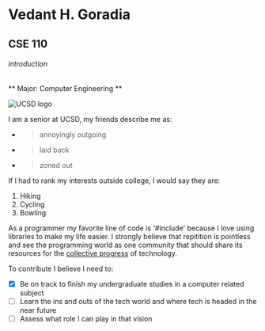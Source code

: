 # Vedant H. Goradia
## CSE 110
###### introduction
** Major: Computer Engineering **

![UCSD logo](https://upload.wikimedia.org/wikipedia/en/4/44/University_of_California%2C_San_Diego_seal.svg)

I am a senior at UCSD, my friends describe me as:
- > annoyingly outgoing
- > laid back
- > zoned out

If I had to rank my interests outside college, I would say they are:
1. Hiking
2. Cycling
3. Bowling

As a programmer my favorite line of code is '#include' because I love using libraries to make my life easier. I strongly believe that repitition is pointless and see the programming world as one community that should share its resources for the [collective progress](https://www.orfonline.org/expert-speak/tech-collaboration-between-democracies/) of technology.

To contribute I believe I need to:
- [x] Be on track to finish my undergraduate studies in a computer related subject
- [ ] Learn the ins and outs of the tech world and where tech is headed in the near future
- [ ] Assess what role I can play in that vision